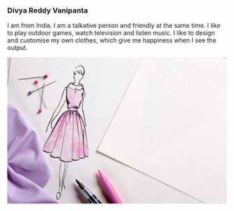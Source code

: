 ### Divya Reddy Vanipanta

I am from India. I am a talkative person and friendly at the same time. I like to play outdoor games, watch television and listen music. I like to design and customise my own clothes, which give me happiness when I see the output.

![My Interest](fashion.jpg)
